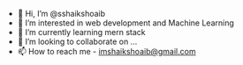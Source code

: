 - 👋 Hi, I’m @sshaikshoaib
- 👀 I’m interested in web development and Machine Learning
- 🌱 I’m currently learning mern stack
- 💞️ I’m looking to collaborate on ...
- 📫 How to reach me - imshaikshoaib@gmail.com
<!---
sshaikshoaib/sshaikshoaib is a ✨ special ✨ repository because its `README.md` (this file) appears on your GitHub profile.
You can click the Preview link to take a look at your changes.
--->

